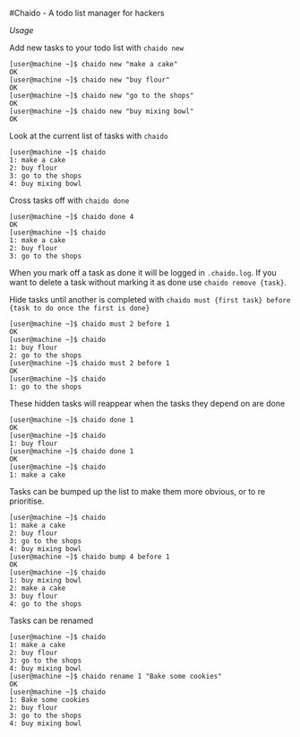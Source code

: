 #Chaido - A todo list manager for hackers

*Usage*

Add new tasks to your todo list with `chaido new`

```
[user@machine ~]$ chaido new "make a cake"
OK
[user@machine ~]$ chaido new "buy flour"
OK
[user@machine ~]$ chaido new "go to the shops"
OK
[user@machine ~]$ chaido new "buy mixing bowl"
OK
```

Look at the current list of tasks with `chaido`

```
[user@machine ~]$ chaido
1: make a cake
2: buy flour
3: go to the shops
4: buy mixing bowl
```

Cross tasks off with `chaido done`

```
[user@machine ~]$ chaido done 4
OK
[user@machine ~]$ chaido
1: make a cake
2: buy flour
3: go to the shops
```

When you mark off a task as done it will be logged in `.chaido.log`. If you want to delete a task without marking it as done use `chaido remove {task}`.

Hide tasks until another is completed with `chaido must {first task}
before {task to do once the first is done}`

```
[user@machine ~]$ chaido must 2 before 1
OK
[user@machine ~]$ chaido
1: buy flour
2: go to the shops
[user@machine ~]$ chaido must 2 before 1
OK
[user@machine ~]$ chaido
1: go to the shops
```

These hidden tasks will reappear when the tasks they depend on are done

```
[user@machine ~]$ chaido done 1
OK
[user@machine ~]$ chaido
1: buy flour
[user@machine ~]$ chaido done 1
OK
[user@machine ~]$ chaido
1: make a cake
```

Tasks can be bumped up the list to make them more obvious, or to re prioritise.

```
[user@machine ~]$ chaido
1: make a cake
2: buy flour
3: go to the shops
4: buy mixing bowl
[user@machine ~]$ chaido bump 4 before 1
OK
[user@machine ~]$ chaido
1: buy mixing bowl
2: make a cake
3: buy flour
4: go to the shops
```

Tasks can be renamed

```
[user@machine ~]$ chaido
1: make a cake
2: buy flour
3: go to the shops
4: buy mixing bowl
[user@machine ~]$ chaido rename 1 "Bake some cookies"
OK
[user@machine ~]$ chaido
1: Bake some cookies
2: buy flour
3: go to the shops
4: buy mixing bowl
```
